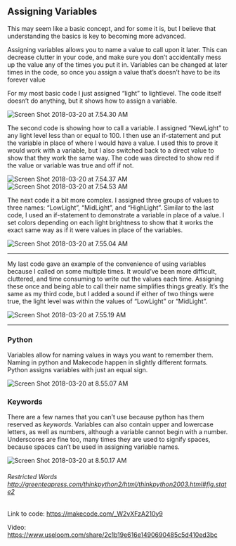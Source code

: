 ## Assigning Variables

This may seem like a basic concept, and for some it is, but I believe that understanding the basics is key to becoming more advanced.

Assigning variables allows you to name a value to call upon it later. This can decrease clutter in your code, and make sure you don’t accidentally mess up the value any of the times you put it in. Variables can be changed at later times in the code, so once you assign a value that’s doesn’t have to be its forever value

For my most basic code I just assigned “light” to lightlevel. The code itself doesn’t do anything, but it shows how to assign a variable.

![Screen Shot 2018-03-20 at 7.54.30 AM](https://grainsofsaltmh.files.wordpress.com/2018/03/screen-shot-2018-03-20-at-7-54-30-am1.png?w=1100)

The second code is showing how to call a variable. I assigned “NewLight” to any light level less than or equal to 100. I then use an if-statement and put the variable in place of where I would have a value. I used this to prove it would work with a variable, but I also switched back to a direct value to show that they work the same way. The code was directed to show red if the value or variable was true and off if not.

![Screen Shot 2018-03-20 at 7.54.37 AM](https://grainsofsaltmh.files.wordpress.com/2018/03/screen-shot-2018-03-20-at-7-54-37-am.png?w=345&h=238)![Screen Shot 2018-03-20 at 7.54.53 AM](https://grainsofsaltmh.files.wordpress.com/2018/03/screen-shot-2018-03-20-at-7-54-53-am.png?w=323&h=237)

The next code it a bit more complex. I assigned three groups of values to three names: “LowLight”, “MidLight”, and “HighLight”. Similar to the last code, I used an if-statement to demonstrate a variable in place of a value. I set colors depending on each light brightness to show that it works the exact same way as if it were values in place of the variables.

![Screen Shot 2018-03-20 at 7.55.04 AM](https://grainsofsaltmh.files.wordpress.com/2018/03/screen-shot-2018-03-20-at-7-55-04-am.png?w=525&h=383)
____

My last code gave an example of the convenience of using variables because I called on some multiple times. It would’ve been more difficult, cluttered, and time consuming to write out the values each time. Assigning these once and being able to call their name simplifies things greatly. It’s the same as my third code, but I added a sound if either of two things were true, the light level was within the values of “LowLight” or “MidLight”.

![Screen Shot 2018-03-20 at 7.55.19 AM](https://grainsofsaltmh.files.wordpress.com/2018/03/screen-shot-2018-03-20-at-7-55-19-am.png?w=505&h=463)
____
### Python 
Variables allow for naming values in ways you want to remember them. Naming in python and Makecode happen in slightly different formats. Python assigns variables with just an equal sign.

![Screen Shot 2018-03-20 at 8.55.07 AM](https://grainsofsaltmh.files.wordpress.com/2018/03/screen-shot-2018-03-20-at-8-55-07-am.png?w=269&h=308)

### Keywords 
There are a few names that you can’t use because python has them reserved as *keywords*. Variables can also contain upper and lowercase letters, as well as numbers, although a variable cannot begin with a number. Underscores are fine too, many times they are used to signify spaces, because spaces can’t be used in assigning variable names.

![Screen Shot 2018-03-20 at 8.50.17 AM](https://grainsofsaltmh.files.wordpress.com/2018/03/screen-shot-2018-03-20-at-8-50-17-am.png?w=494&h=151)

###### Restricted Words http://greenteapress.com/thinkpython2/html/thinkpython2003.html#fig.state2

Link to code: https://makecode.com/_W2vXFzA210y9

Video: https://www.useloom.com/share/2c1b19e616e1490690485c5d410ed3bc
